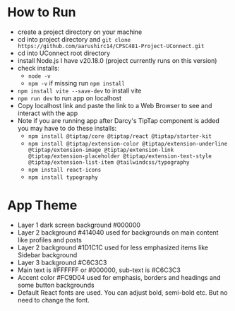 # How to Run
- create a project directory on your machine 
- cd into project directory and ```git clone https://github.com/aarushirc14/CPSC481-Project-UConnect.git```
- cd into UConnect root directory
- install Node.js I have v20.18.0 (project currently runs on this version)
- check installs:
    - ```node -v```
    - ```npm -v``` if missing run ```npm install```
- ```npm install vite --save-dev``` to install vite
-  ```npm run dev``` to run app on localhost
- Copy localhost link and paste the link to a Web Browser to see and interact with the app
- Note if you are running app after Darcy's TipTap component is added you may have to do these installs:
    - ```npm install @tiptap/core @tiptap/react @tiptap/starter-kit```
    - ```npm install @tiptap/extension-color @tiptap/extension-underline @tiptap/extension-image @tiptap/extension-link @tiptap/extension-placeholder @tiptap/extension-text-style @tiptap/extension-list-item @tailwindcss/typography```
    - ```npm install react-icons```
    - ```npm install typography```


# App Theme
- Layer 1 dark screen background #000000
- Layer 2 background #414040 used for backgrounds on main content like profiles and posts
- Layer 2 background #1D1C1C used for less emphasized items like Sidebar background
- Layer 3 background #C6C3C3 
- Main text is #FFFFFF or #000000, sub-text is #C6C3C3
- Accent color #FC9D04 used for emphasis, borders and headings and some button backgrounds
- Default React fonts are used. You can adjust bold, semi-bold etc. But no need to change the font.
